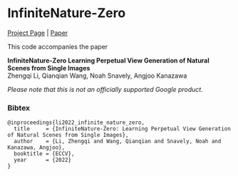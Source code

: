 # InfiniteNature-Zero
[Project Page](https://infinite-nature-zero.github.io) |
[Paper](https://infinite-nature-zero.github.io./static/pdfs/InfiniteNatureZero.pdf)

This code accompanies the paper

**InfiniteNature-Zero
Learning Perpetual View Generation of Natural Scenes from Single Images** \
Zhengqi Li, Qianqian Wang, Noah Snavely, Angjoo Kanazawa

*Please note that this is not an officially supported Google product.*

### Bibtex
```
@inproceedings{li2022_infinite_nature_zero,
  title     = {InfiniteNature-Zero: Learning Perpetual View Generation of Natural Scenes from Single Images},
  author    = {Li, Zhengqi and Wang, Qianqian and Snavely, Noah and Kanazawa, Angjoo},
  booktitle = {ECCV},
  year      = {2022}
}
```
